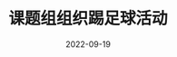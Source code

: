 ---
# Files in this folder represent a Widget Page
type: widget_page

title: "课题组组织踢足球活动"

# Authors
# If you created a profile for a user (e.g. the default `admin` user), write the username (folder name) here
# and it will be replaced with their full name and linked to their profile.
authors:
- Yingming Qu

date: "2022-09-19"

# Summary. An optional shortened abstract.
summary: 课题组组织踢足球活动强身健体

tags: [News]

# Display this page in the Featured widget?
featured: true

# Custom links (uncomment lines below)
# links:
# - name: Custom Link
url_pdf: ''
url_code: ''
url_dataset: ''
url_poster: ''
url_project: ''
url_slides: ''
url_source: ''
url_video: ''

# Featured image
# To use, add an image named `featured.jpg/png` to your page's folder.
image:
  caption: ''
  focal_point: ""
  preview_only: false
---